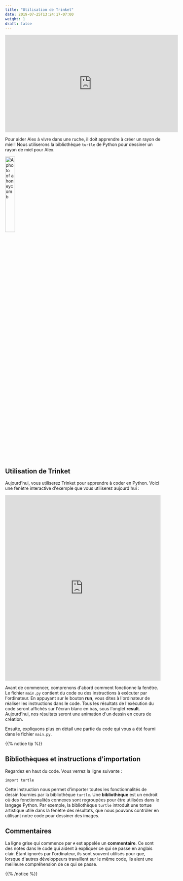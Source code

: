 ```yaml
---
title: "Utilisation de Trinket"
date: 2019-07-25T13:24:17-07:00
weight: 1
draft: false
---
```


<p style="text-align: center;"><iframe width="560" height="315" src="https://www.youtube.com/embed/_DbRac3d0lo" frameborder="0" allow="accelerometer; autoplay; clipboard-write; encrypted-media; gyroscope; picture-in-picture" allowfullscreen></iframe></p>

Pour aider Alex à vivre dans une ruche, il doit apprendre à créer un rayon de miel ! Nous utiliserons la bibliothèque `turtle` de Python pour dessiner un rayon de miel pour Alex.

<img src="../media/turtle_honeycomb.png" alt="A photo of a honeycomb" width="25%" />

## Utilisation de Trinket

Aujourd'hui, vous utiliserez Trinket pour apprendre à coder en Python. Voici une fenêtre interactive d'exemple que vous utiliserez aujourd'hui :

<iframe src="https://trinket.io/embed/python/1363ac22be" width="100%" height="600" frameborder="0" marginwidth="0" marginheight="0" allowfullscreen></iframe>

Avant de commencer, comprenons d'abord comment fonctionne la fenêtre. Le fichier `main.py` contient du code ou des instructions à exécuter par l'ordinateur. En appuyant sur le bouton **run**, vous dites à l'ordinateur de réaliser les instructions dans le code. Tous les résultats de l'exécution du code seront affichés sur l'écran blanc en bas, sous l'onglet **result**. Aujourd'hui, nos résultats seront une animation d'un dessin en cours de création.

Ensuite, expliquons plus en détail une partie du code qui vous a été fourni dans le fichier `main.py`.

{{% notice tip %}}

## Bibliothèques et instructions d'importation

Regardez en haut du code. Vous verrez la ligne suivante :

```
import turtle
```

Cette instruction nous permet d'importer toutes les fonctionnalités de dessin fournies par la bibliothèque `turtle`. Une **bibliothèque** est un endroit où des fonctionnalités connexes sont regroupées pour être utilisées dans le langage Python. Par exemple, la bibliothèque `turtle` introduit une tortue artistique utile dans la fenêtre des résultats, que nous pouvons contrôler en utilisant notre code pour dessiner des images.

## Commentaires

La ligne grise qui commence par `#` est appelée un **commentaire**. Ce sont des notes dans le code qui aident à expliquer ce qui se passe en anglais clair. Étant ignorés par l'ordinateur, ils sont souvent utilisés pour que, lorsque d'autres développeurs travaillent sur le même code, ils aient une meilleure compréhension de ce qui se passe.

{{% /notice %}}